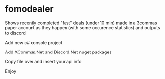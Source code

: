 # fomodealer
Shows recently completed "fast" deals (under 10 min) made in a 3commas paper account as they happen (with some occurence statistics) and outputs to discord

Add new c# console project

Add XCommas.Net and Discord.Net nuget packages

Copy file over and insert your api info

Enjoy
